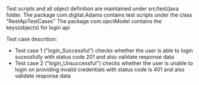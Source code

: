 Test scripts and all object definition are maintained under src/test/java folder.
The package com.digital.Adams contains test scripts under the class "RestApiTestCases"
The package com.ojectModel contains the keys(objects) for login api

Test case descrition:
- Test case 1 ("login_Successful") checks whether the user is able to login sucessfully with status code 201 and also validate response data 
- Test case 2 ("login_Unsuccessful") checks whether the user is unable to login on providing invalid credentials with status code is 401 and also validate response data 
